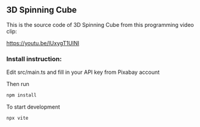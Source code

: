 ## 3D Spinning Cube

This is the source code of 3D Spinning Cube from this programming video clip:

https://youtu.be/lUxygT1UlNI

### Install instruction:

Edit src/main.ts and fill in your API key from Pixabay account

Then run
```sh
npm install
```

To start development

```sh
npx vite
```

